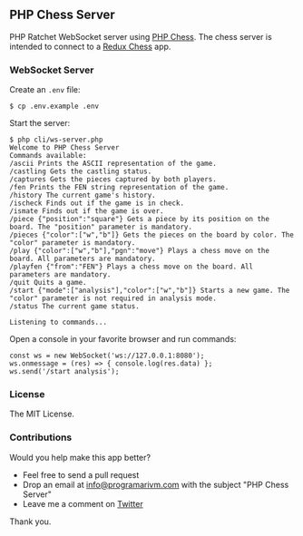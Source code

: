 ## PHP Chess Server

PHP Ratchet WebSocket server using [PHP Chess](https://github.com/programarivm/php-chess). The chess server is intended to connect to a [Redux Chess](https://github.com/programarivm/redux-chess) app.

### WebSocket Server

Create an `.env` file:

    $ cp .env.example .env

Start the server:

	$ php cli/ws-server.php
	Welcome to PHP Chess Server
	Commands available:
	/ascii Prints the ASCII representation of the game.
	/castling Gets the castling status.
	/captures Gets the pieces captured by both players.
	/fen Prints the FEN string representation of the game.
	/history The current game's history.
	/ischeck Finds out if the game is in check.
	/ismate Finds out if the game is over.
	/piece {"position":"square"} Gets a piece by its position on the board. The "position" parameter is mandatory.
	/pieces {"color":["w","b"]} Gets the pieces on the board by color. The "color" parameter is mandatory.
	/play {"color":["w","b"],"pgn":"move"} Plays a chess move on the board. All parameters are mandatory.
	/playfen {"from":"FEN"} Plays a chess move on the board. All parameters are mandatory.
	/quit Quits a game.
	/start {"mode":["analysis"],"color":["w","b"]} Starts a new game. The "color" parameter is not required in analysis mode.
	/status The current game status.

	Listening to commands...

Open a console in your favorite browser and run commands:

    const ws = new WebSocket('ws://127.0.0.1:8080');
    ws.onmessage = (res) => { console.log(res.data) };
    ws.send('/start analysis');

### License

The MIT License.

### Contributions

Would you help make this app better?

- Feel free to send a pull request
- Drop an email at info@programarivm.com with the subject "PHP Chess Server"
- Leave me a comment on [Twitter](https://twitter.com/programarivm)

Thank you.
